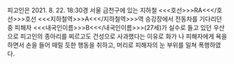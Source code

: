 피고인은 2021. 8. 22. 18:30경 서울 금천구에 있는 지하철 <<<호선>>>RA<<</호선>>>호선 <<<지하철역>>>A<<</지하철역>>>역 승강장에서 전동차를 기다리던 중 피해자 <<<내국인이름>>>B<<</내국인이름>>>(27세)가 실수로 들고 있던 우산으로 피고인의 종아리를 찌르고도 건성으로 사과했다는 이유로 화가 나 피해자에게 욕을 하면서 손을 들어 때릴 듯한 행동을 취하고, 머리로 피해자의 눈 부위를 밀쳐 폭행하였다.